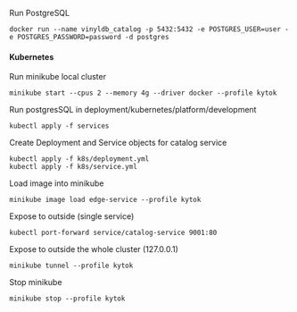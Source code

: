 Run PostgreSQL
```shell
docker run --name vinyldb_catalog -p 5432:5432 -e POSTGRES_USER=user -e POSTGRES_PASSWORD=password -d postgres
```

#### Kubernetes
Run minikube local cluster
```shell
minikube start --cpus 2 --memory 4g --driver docker --profile kytok
```
Run postgresSQL in deployment/kubernetes/platform/development
```shell
kubectl apply -f services
```
Create Deployment and Service objects for catalog service
```shell
kubectl apply -f k8s/deployment.yml
kubectl apply -f k8s/service.yml
```
Load image into minikube
```shell
minikube image load edge-service --profile kytok
```
Expose to outside (single service)
```shell
kubectl port-forward service/catalog-service 9001:80
```
Expose to outside the whole cluster (127.0.0.1)
```shell
minikube tunnel --profile kytok
```
Stop minikube
```shell
minikube stop --profile kytok
```
